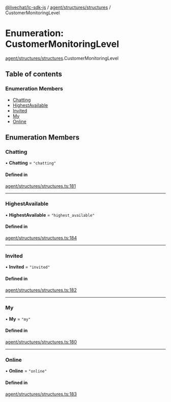 [@livechat/lc-sdk-js](../README.md) / [agent/structures/structures](../modules/agent_structures_structures.md) / CustomerMonitoringLevel

# Enumeration: CustomerMonitoringLevel

[agent/structures/structures](../modules/agent_structures_structures.md).CustomerMonitoringLevel

## Table of contents

### Enumeration Members

- [Chatting](agent_structures_structures.CustomerMonitoringLevel.md#chatting)
- [HighestAvailable](agent_structures_structures.CustomerMonitoringLevel.md#highestavailable)
- [Invited](agent_structures_structures.CustomerMonitoringLevel.md#invited)
- [My](agent_structures_structures.CustomerMonitoringLevel.md#my)
- [Online](agent_structures_structures.CustomerMonitoringLevel.md#online)

## Enumeration Members

### Chatting

• **Chatting** = ``"chatting"``

#### Defined in

[agent/structures/structures.ts:181](https://github.com/livechat/lc-sdk-js/blob/c7b3817/src/agent/structures/structures.ts#L181)

___

### HighestAvailable

• **HighestAvailable** = ``"highest_available"``

#### Defined in

[agent/structures/structures.ts:184](https://github.com/livechat/lc-sdk-js/blob/c7b3817/src/agent/structures/structures.ts#L184)

___

### Invited

• **Invited** = ``"invited"``

#### Defined in

[agent/structures/structures.ts:182](https://github.com/livechat/lc-sdk-js/blob/c7b3817/src/agent/structures/structures.ts#L182)

___

### My

• **My** = ``"my"``

#### Defined in

[agent/structures/structures.ts:180](https://github.com/livechat/lc-sdk-js/blob/c7b3817/src/agent/structures/structures.ts#L180)

___

### Online

• **Online** = ``"online"``

#### Defined in

[agent/structures/structures.ts:183](https://github.com/livechat/lc-sdk-js/blob/c7b3817/src/agent/structures/structures.ts#L183)
